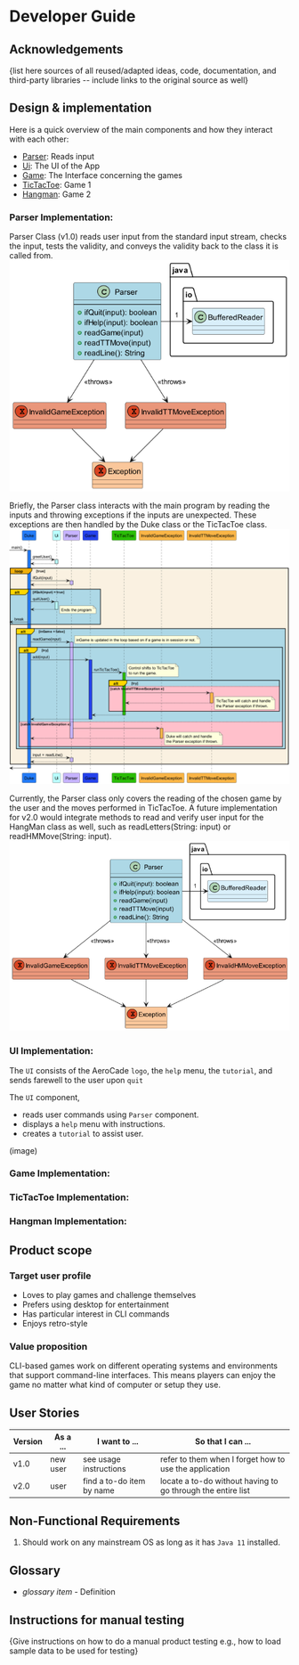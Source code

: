 # Developer Guide

## Acknowledgements

{list here sources of all reused/adapted ideas, code, documentation, and third-party libraries -- include links to the original source as well}

## Design & implementation

Here is a quick overview of the main components and how they interact with each other:

- [Parser](https://ay2324s2-cs2113-w13-1.github.io/tp/DeveloperGuide.html#parser-implementation): Reads input
- [Ui](https://ay2324s2-cs2113-w13-1.github.io/tp/DeveloperGuide.html#ui-implementation): The UI of the App
- [Game](https://ay2324s2-cs2113-w13-1.github.io/tp/DeveloperGuide.html#game-implementation): The Interface concerning the games
- [TicTacToe](https://ay2324s2-cs2113-w13-1.github.io/tp/DeveloperGuide.html#tictactoe-implementation): Game 1
- [Hangman](https://ay2324s2-cs2113-w13-1.github.io/tp/DeveloperGuide.html#hangman-implementation): Game 2

### Parser Implementation:
Parser Class (v1.0) reads user input from the standard input stream, checks the input, 
tests the validity, and conveys the validity back to the class it is called from.
![img.png](img.png)

Briefly, the Parser class interacts with the main program by reading the inputs and throwing exceptions
if the inputs are unexpected. These exceptions are then handled by the Duke class or the 
TicTacToe class. 
![img_4.png](img_4.png)

Currently, the Parser class only covers the reading of the chosen game by the user and 
the moves performed in TicTacToe. A future implementation for v2.0 would integrate methods
to read and verify user input for the HangMan class as well, such as readLetters(String: input) 
or readHMMove(String: input).
![img_1.png](img_1.png)

### UI Implementation:
The `UI` consists of the AeroCade `logo`, the `help` menu, the `tutorial`, and sends farewell to the user upon `quit`

The `UI` component,

* reads user commands using `Parser` component.
* displays a `help` menu with instructions.
* creates a `tutorial` to assist user.

(image)

### Game Implementation:

### TicTacToe Implementation:

### Hangman Implementation:

## Product scope
### Target user profile

- Loves to play games and challenge themselves
- Prefers using desktop for entertainment
- Has particular interest in CLI commands
- Enjoys retro-style

### Value proposition

CLI-based games work on different operating systems and environments that support 
command-line interfaces. This means players can enjoy the game no matter what kind 
of computer or setup they use.

## User Stories

|Version| As a ... | I want to ... | So that I can ...|
|--------|----------|---------------|------------------|
|v1.0|new user|see usage instructions|refer to them when I forget how to use the application|
|v2.0|user|find a to-do item by name|locate a to-do without having to go through the entire list|

## Non-Functional Requirements

1. Should work on any mainstream OS as long as it has `Java 11` installed.

## Glossary

* *glossary item* - Definition

## Instructions for manual testing

{Give instructions on how to do a manual product testing e.g., how to load sample data to be used for testing}
